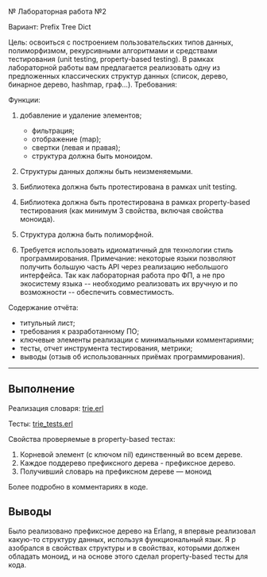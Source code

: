 № Лабораторная работа №2

Вариант: Prefix Tree Dict

Цель: освоиться с построением пользовательских типов данных, полиморфизмом, рекурсивными алгоритмами и средствами тестирования (unit testing, property-based testing).
В рамках лабораторной работы вам предлагается реализовать одну из предложенных классических структур данных (список, дерево, бинарное дерево, hashmap, граф...).
Требования:

Функции:

1. добавление и удаление элементов;
   + фильтрация; 
   + отображение (map); 
   + свертки (левая и правая); 
   + структура должна быть моноидом.

1. Структуры данных должны быть неизменяемыми.
1. Библиотека должна быть протестирована в рамках unit testing.
1. Библиотека должна быть протестирована в рамках property-based тестирования (как минимум 3 свойства, включая свойства моноида).
1. Структура должна быть полиморфной.
1. Требуется использовать идиоматичный для технологии стиль программирования. Примечание: некоторые языки позволяют получить большую часть API через реализацию небольшого интерфейса. Так как лабораторная работа про ФП, а не про экосистему языка -- необходимо реализовать их вручную и по возможности -- обеспечить совместимость.

Содержание отчёта:

- титульный лист;
- требования к разработанному ПО;
- ключевые элементы реализации с минимальными комментариями;
- тесты, отчет инструмента тестирования, метрики;
- выводы (отзыв об использованных приёмах программирования).

---

## Выполнение

Реализация словаря:
[trie.erl](src/trie.erl)


Тесты:
[trie_tests.erl](test/trie_tests.erl)

Свойства проверяемые в property-based тестах:
1. Корневой элемент (с ключом nil) единственный во всем дереве.
2. Каждое поддерево префиксного дерева - префиксное дерево.
3. Получивший словарь на префиксном дереве — моноид

Более подробно в комментариях в коде.

## Выводы

Было реализовано префиксное дерево на Erlang, я впервые реализовал какую-то структуру данных, используя функциональный язык. Я р азобрался в свойствах структуры и в свойствах, которыми должен обладать моноид, и на основе этого сделал property-based тесты для кода.

